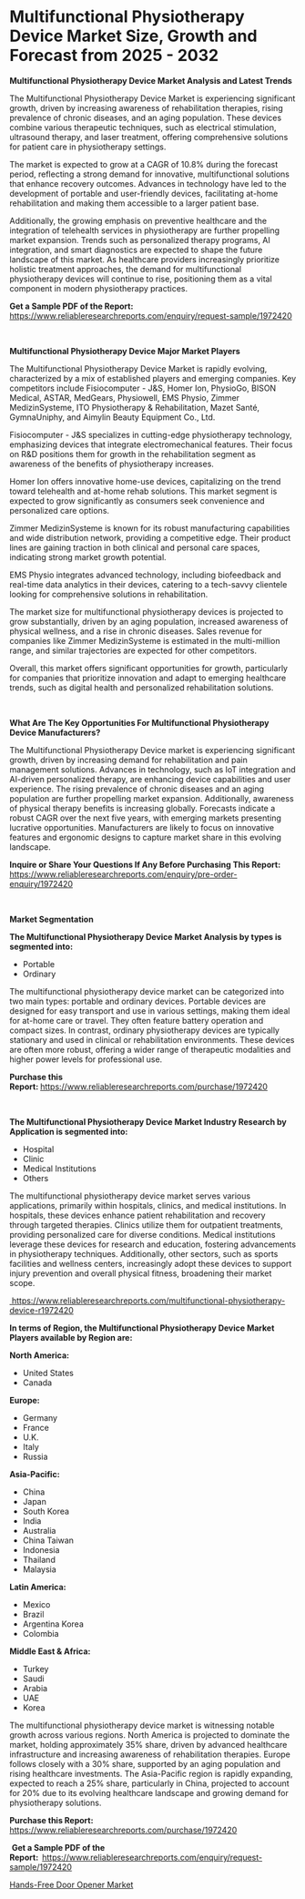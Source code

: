 <p><h1>Multifunctional Physiotherapy Device Market Size, Growth and Forecast from 2025 - 2032</h1></p><p><strong>Multifunctional Physiotherapy Device Market Analysis and Latest Trends</strong></p>
<p><p>The Multifunctional Physiotherapy Device Market is experiencing significant growth, driven by increasing awareness of rehabilitation therapies, rising prevalence of chronic diseases, and an aging population. These devices combine various therapeutic techniques, such as electrical stimulation, ultrasound therapy, and laser treatment, offering comprehensive solutions for patient care in physiotherapy settings. </p><p>The market is expected to grow at a CAGR of 10.8% during the forecast period, reflecting a strong demand for innovative, multifunctional solutions that enhance recovery outcomes. Advances in technology have led to the development of portable and user-friendly devices, facilitating at-home rehabilitation and making them accessible to a larger patient base. </p><p>Additionally, the growing emphasis on preventive healthcare and the integration of telehealth services in physiotherapy are further propelling market expansion. Trends such as personalized therapy programs, AI integration, and smart diagnostics are expected to shape the future landscape of this market. As healthcare providers increasingly prioritize holistic treatment approaches, the demand for multifunctional physiotherapy devices will continue to rise, positioning them as a vital component in modern physiotherapy practices.</p></p>
<p><strong>Get a Sample PDF of the Report:&nbsp;</strong> <a href="https://www.reliableresearchreports.com/enquiry/request-sample/1972420?utm_campaign=2146&utm_medium=2&utm_source=Github&utm_content=ia&utm_term=10022025&utm_id=multifunctional-physiotherapy-device">https://www.reliableresearchreports.com/enquiry/request-sample/1972420</a></p>
<p>&nbsp;</p>
<p><strong>Multifunctional Physiotherapy Device Major Market Players</strong></p>
<p><p>The Multifunctional Physiotherapy Device Market is rapidly evolving, characterized by a mix of established players and emerging companies. Key competitors include Fisiocomputer - J&S, Homer Ion, PhysioGo, BISON Medical, ASTAR, MedGears, Physiowell, EMS Physio, Zimmer MedizinSysteme, ITO Physiotherapy & Rehabilitation, Mazet Santé, GymnaUniphy, and Aimylin Beauty Equipment Co., Ltd.</p><p>Fisiocomputer - J&S specializes in cutting-edge physiotherapy technology, emphasizing devices that integrate electromechanical features. Their focus on R&D positions them for growth in the rehabilitation segment as awareness of the benefits of physiotherapy increases.</p><p>Homer Ion offers innovative home-use devices, capitalizing on the trend toward telehealth and at-home rehab solutions. This market segment is expected to grow significantly as consumers seek convenience and personalized care options.</p><p>Zimmer MedizinSysteme is known for its robust manufacturing capabilities and wide distribution network, providing a competitive edge. Their product lines are gaining traction in both clinical and personal care spaces, indicating strong market growth potential.</p><p>EMS Physio integrates advanced technology, including biofeedback and real-time data analytics in their devices, catering to a tech-savvy clientele looking for comprehensive solutions in rehabilitation.</p><p>The market size for multifunctional physiotherapy devices is projected to grow substantially, driven by an aging population, increased awareness of physical wellness, and a rise in chronic diseases. Sales revenue for companies like Zimmer MedizinSysteme is estimated in the multi-million range, and similar trajectories are expected for other competitors.</p><p>Overall, this market offers significant opportunities for growth, particularly for companies that prioritize innovation and adapt to emerging healthcare trends, such as digital health and personalized rehabilitation solutions.</p></p>
<p>&nbsp;</p>
<p><strong>What Are The Key Opportunities For Multifunctional Physiotherapy Device Manufacturers?</strong></p>
<p><p>The Multifunctional Physiotherapy Device market is experiencing significant growth, driven by increasing demand for rehabilitation and pain management solutions. Advances in technology, such as IoT integration and AI-driven personalized therapy, are enhancing device capabilities and user experience. The rising prevalence of chronic diseases and an aging population are further propelling market expansion. Additionally, awareness of physical therapy benefits is increasing globally. Forecasts indicate a robust CAGR over the next five years, with emerging markets presenting lucrative opportunities. Manufacturers are likely to focus on innovative features and ergonomic designs to capture market share in this evolving landscape.</p></p>
<p><strong>Inquire or Share Your Questions If Any Before Purchasing This Report:</strong> <a href="https://www.reliableresearchreports.com/enquiry/pre-order-enquiry/1972420?utm_campaign=2146&utm_medium=2&utm_source=Github&utm_content=ia&utm_term=10022025&utm_id=multifunctional-physiotherapy-device">https://www.reliableresearchreports.com/enquiry/pre-order-enquiry/1972420</a></p>
<p>&nbsp;</p>
<p><strong>Market Segmentation</strong></p>
<p><strong>The Multifunctional Physiotherapy Device Market Analysis by types is segmented into:</strong></p>
<p><ul><li>Portable</li><li>Ordinary</li></ul></p>
<p><p>The multifunctional physiotherapy device market can be categorized into two main types: portable and ordinary devices. Portable devices are designed for easy transport and use in various settings, making them ideal for at-home care or travel. They often feature battery operation and compact sizes. In contrast, ordinary physiotherapy devices are typically stationary and used in clinical or rehabilitation environments. These devices are often more robust, offering a wider range of therapeutic modalities and higher power levels for professional use.</p></p>
<p><strong>Purchase this Report:&nbsp;</strong><a href="https://www.reliableresearchreports.com/purchase/1972420?utm_campaign=2146&utm_medium=2&utm_source=Github&utm_content=ia&utm_term=10022025&utm_id=multifunctional-physiotherapy-device">https://www.reliableresearchreports.com/purchase/1972420</a></p>
<p>&nbsp;</p>
<p><strong>The Multifunctional Physiotherapy Device Market Industry Research by Application is segmented into:</strong></p>
<p><ul><li>Hospital</li><li>Clinic</li><li>Medical Institutions</li><li>Others</li></ul></p>
<p><p>The multifunctional physiotherapy device market serves various applications, primarily within hospitals, clinics, and medical institutions. In hospitals, these devices enhance patient rehabilitation and recovery through targeted therapies. Clinics utilize them for outpatient treatments, providing personalized care for diverse conditions. Medical institutions leverage these devices for research and education, fostering advancements in physiotherapy techniques. Additionally, other sectors, such as sports facilities and wellness centers, increasingly adopt these devices to support injury prevention and overall physical fitness, broadening their market scope.</p></p>
<p><a href="https://www.reliableresearchreports.com/multifunctional-physiotherapy-device-r1972420?utm_campaign=2146&utm_medium=2&utm_source=Github&utm_content=ia&utm_term=10022025&utm_id=multifunctional-physiotherapy-device">&nbsp;https://www.reliableresearchreports.com/multifunctional-physiotherapy-device-r1972420</a></p>
<p><strong>In terms of Region, the Multifunctional Physiotherapy Device Market Players available by Region are:</strong></p>
<p>
    <p> <strong> North America: </strong>
        <ul>
            <li>United States</li>
            <li>Canada</li>
        </ul>
        </p> 
    <p> <strong> Europe: </strong>
        <ul>
            <li>Germany</li>
            <li>France</li>
            <li>U.K.</li>
            <li>Italy</li>
            <li>Russia</li>
        </ul>
        </p> 
    <p> <strong> Asia-Pacific: </strong>
        <ul>
            <li>China</li>
            <li>Japan</li>
            <li>South Korea</li>
            <li>India</li>
            <li>Australia</li>
            <li>China Taiwan</li>
            <li>Indonesia</li>
            <li>Thailand</li>
            <li>Malaysia</li>
        </ul>
        </p> 
    <p> <strong> Latin America: </strong>
        <ul>
            <li>Mexico</li>
            <li>Brazil</li>
            <li>Argentina Korea</li>
            <li>Colombia</li>
        </ul>
        </p> 
    <p> <strong> Middle East & Africa: </strong>
        <ul>
            <li>Turkey</li>
            <li>Saudi</li>
            <li>Arabia</li>
            <li>UAE</li>
            <li>Korea</li>
        </ul>
    </p>
    </p>
<p><p>The multifunctional physiotherapy device market is witnessing notable growth across various regions. North America is projected to dominate the market, holding approximately 35% share, driven by advanced healthcare infrastructure and increasing awareness of rehabilitation therapies. Europe follows closely with a 30% share, supported by an aging population and rising healthcare investments. The Asia-Pacific region is rapidly expanding, expected to reach a 25% share, particularly in China, projected to account for 20% due to its evolving healthcare landscape and growing demand for physiotherapy solutions.</p></p>
<p><strong>Purchase this Report: </strong><a href="https://www.reliableresearchreports.com/purchase/1972420?utm_campaign=2146&utm_medium=2&utm_source=Github&utm_content=ia&utm_term=10022025&utm_id=multifunctional-physiotherapy-device">https://www.reliableresearchreports.com/purchase/1972420</a></p>
<p>&nbsp;<strong>Get a Sample PDF of the Report:&nbsp;&nbsp;</strong><a href="https://www.reliableresearchreports.com/enquiry/request-sample/1972420?utm_campaign=2146&utm_medium=2&utm_source=Github&utm_content=ia&utm_term=10022025&utm_id=multifunctional-physiotherapy-device">https://www.reliableresearchreports.com/enquiry/request-sample/1972420</a></p>
<p><strong></strong></p>
<p><p><a href="https://github.com/mcfred89/Market-Research-Report-List-1/blob/main/hands-free-door-opener-market.md?utm_campaign=2146&utm_medium=2&utm_source=Github&utm_content=ia&utm_term=10022025&utm_id=multifunctional-physiotherapy-device">Hands-Free Door Opener Market</a></p></p>